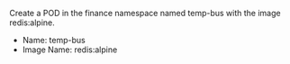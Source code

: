 Create a POD in the finance namespace named temp-bus with the image redis:alpine.

- Name: temp-bus
- Image Name: redis:alpine